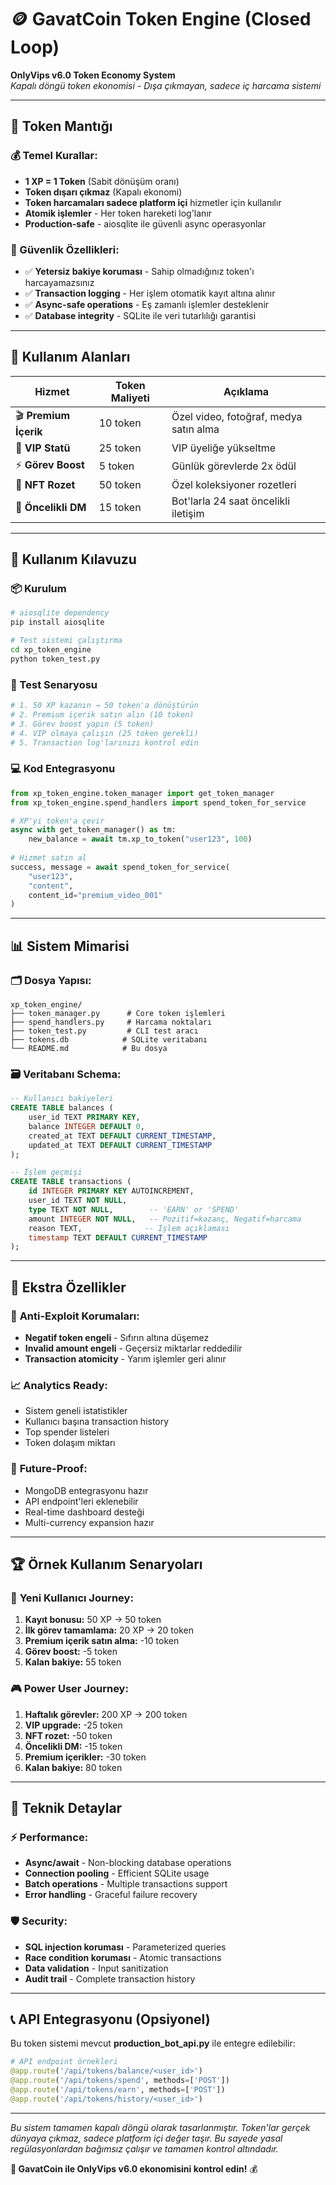 # 🪙 GavatCoin Token Engine (Closed Loop)

**OnlyVips v6.0 Token Economy System**  
*Kapalı döngü token ekonomisi - Dışa çıkmayan, sadece iç harcama sistemi*

---

## 🔄 Token Mantığı

### 💰 Temel Kurallar:
- **1 XP = 1 Token** (Sabit dönüşüm oranı)
- **Token dışarı çıkmaz** (Kapalı ekonomi)
- **Token harcamaları sadece platform içi** hizmetler için kullanılır
- **Atomik işlemler** - Her token hareketi log'lanır
- **Production-safe** - aiosqlite ile güvenli async operasyonlar

### 🔐 Güvenlik Özellikleri:
- ✅ **Yetersiz bakiye koruması** - Sahip olmadığınız token'ı harcayamazsınız
- ✅ **Transaction logging** - Her işlem otomatik kayıt altına alınır  
- ✅ **Async-safe operations** - Eş zamanlı işlemler desteklenir
- ✅ **Database integrity** - SQLite ile veri tutarlılığı garantisi

---

## 🎯 Kullanım Alanları

| Hizmet | Token Maliyeti | Açıklama |
|--------|----------------|----------|
| 🎬 **Premium İçerik** | 10 token | Özel video, fotoğraf, medya satın alma |
| 👑 **VIP Statü** | 25 token | VIP üyeliğe yükseltme |
| ⚡ **Görev Boost** | 5 token | Günlük görevlerde 2x ödül |
| 🎨 **NFT Rozet** | 50 token | Özel koleksiyoner rozetleri |
| 📨 **Öncelikli DM** | 15 token | Bot'larla 24 saat öncelikli iletişim |

---

## 🚀 Kullanım Kılavuzu

### 📦 Kurulum
```bash
# aiosqlite dependency
pip install aiosqlite

# Test sistemi çalıştırma
cd xp_token_engine
python token_test.py
```

### 🧪 Test Senaryosu
```python
# 1. 50 XP kazanın → 50 token'a dönüştürün
# 2. Premium içerik satın alın (10 token)
# 3. Görev boost yapın (5 token)  
# 4. VIP olmaya çalışın (25 token gerekli)
# 5. Transaction log'larınızı kontrol edin
```

### 💻 Kod Entegrasyonu
```python
from xp_token_engine.token_manager import get_token_manager
from xp_token_engine.spend_handlers import spend_token_for_service

# XP'yi token'a çevir
async with get_token_manager() as tm:
    new_balance = await tm.xp_to_token("user123", 100)
    
# Hizmet satın al
success, message = await spend_token_for_service(
    "user123", 
    "content", 
    content_id="premium_video_001"
)
```

---

## 📊 Sistem Mimarisi

### 🗂️ Dosya Yapısı:
```
xp_token_engine/
├── token_manager.py      # Core token işlemleri
├── spend_handlers.py     # Harcama noktaları
├── token_test.py         # CLI test aracı
├── tokens.db            # SQLite veritabanı
└── README.md            # Bu dosya
```

### 🗃️ Veritabanı Schema:
```sql
-- Kullanıcı bakiyeleri
CREATE TABLE balances (
    user_id TEXT PRIMARY KEY,
    balance INTEGER DEFAULT 0,
    created_at TEXT DEFAULT CURRENT_TIMESTAMP,
    updated_at TEXT DEFAULT CURRENT_TIMESTAMP
);

-- İşlem geçmişi
CREATE TABLE transactions (
    id INTEGER PRIMARY KEY AUTOINCREMENT,
    user_id TEXT NOT NULL,
    type TEXT NOT NULL,        -- 'EARN' or 'SPEND'
    amount INTEGER NOT NULL,   -- Pozitif=kazanç, Negatif=harcama  
    reason TEXT,              -- İşlem açıklaması
    timestamp TEXT DEFAULT CURRENT_TIMESTAMP
);
```

---

## 🔐 Ekstra Özellikler

### 🚫 **Anti-Exploit Korumaları:**
- **Negatif token engeli** - Sıfırın altına düşemez
- **Invalid amount engeli** - Geçersiz miktarlar reddedilir
- **Transaction atomicity** - Yarım işlemler geri alınır

### 📈 **Analytics Ready:**
- Sistem geneli istatistikler
- Kullanıcı başına transaction history
- Top spender listeleri
- Token dolaşım miktarı

### 🔄 **Future-Proof:**
- MongoDB entegrasyonu hazır
- API endpoint'leri eklenebilir  
- Real-time dashboard desteği
- Multi-currency expansion hazır

---

## 🏆 Örnek Kullanım Senaryoları

### 💎 **Yeni Kullanıcı Journey:**
1. **Kayıt bonusu:** 50 XP → 50 token
2. **İlk görev tamamlama:** 20 XP → 20 token  
3. **Premium içerik satın alma:** -10 token
4. **Görev boost:** -5 token
5. **Kalan bakiye:** 55 token

### 🎮 **Power User Journey:**
1. **Haftalık görevler:** 200 XP → 200 token
2. **VIP upgrade:** -25 token
3. **NFT rozet:** -50 token  
4. **Öncelikli DM:** -15 token
5. **Premium içerikler:** -30 token
6. **Kalan bakiye:** 80 token

---

## 🔧 Teknik Detaylar

### ⚡ **Performance:**
- **Async/await** - Non-blocking database operations
- **Connection pooling** - Efficient SQLite usage
- **Batch operations** - Multiple transactions support
- **Error handling** - Graceful failure recovery

### 🛡️ **Security:**
- **SQL injection koruması** - Parameterized queries
- **Race condition koruması** - Atomic transactions
- **Data validation** - Input sanitization
- **Audit trail** - Complete transaction history

---

## 📞 API Entegrasyonu (Opsiyonel)

Bu token sistemi mevcut **production_bot_api.py** ile entegre edilebilir:

```python
# API endpoint örnekleri
@app.route('/api/tokens/balance/<user_id>')
@app.route('/api/tokens/spend', methods=['POST'])
@app.route('/api/tokens/earn', methods=['POST'])
@app.route('/api/tokens/history/<user_id>')
```

---

*Bu sistem tamamen kapalı döngü olarak tasarlanmıştır. Token'lar gerçek dünyaya çıkmaz, sadece platform içi değer taşır. Bu sayede yasal regülasyonlardan bağımsız çalışır ve tamamen kontrol altındadır.*

**🚀 GavatCoin ile OnlyVips v6.0 ekonomisini kontrol edin!** 💰 